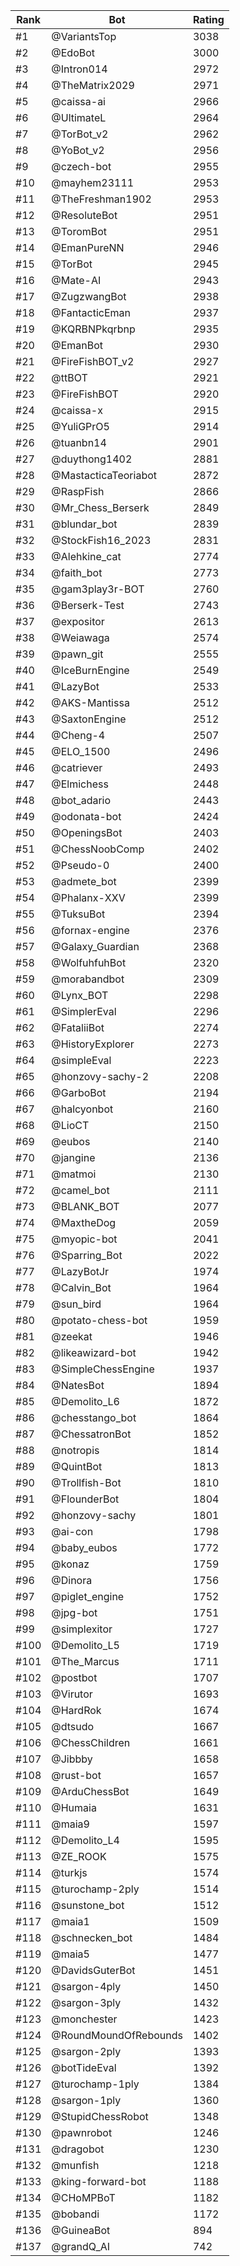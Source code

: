 Rank|Bot|Rating
---|---|---
#1|@VariantsTop|3038
#2|@EdoBot|3000
#3|@Intron014|2972
#4|@TheMatrix2029|2971
#5|@caissa-ai|2966
#6|@UltimateL|2964
#7|@TorBot_v2|2962
#8|@YoBot_v2|2956
#9|@czech-bot|2955
#10|@mayhem23111|2953
#11|@TheFreshman1902|2953
#12|@ResoluteBot|2951
#13|@ToromBot|2951
#14|@EmanPureNN|2946
#15|@TorBot|2945
#16|@Mate-AI|2943
#17|@ZugzwangBot|2938
#18|@FantacticEman|2937
#19|@KQRBNPkqrbnp|2935
#20|@EmanBot|2930
#21|@FireFishBOT_v2|2927
#22|@ttBOT|2921
#23|@FireFishBOT|2920
#24|@caissa-x|2915
#25|@YuliGPrO5|2914
#26|@tuanbn14|2901
#27|@duythong1402|2881
#28|@MastacticaTeoriabot|2872
#29|@RaspFish|2866
#30|@Mr_Chess_Berserk|2849
#31|@blundar_bot|2839
#32|@StockFish16_2023|2831
#33|@Alehkine_cat|2774
#34|@faith_bot|2773
#35|@gam3play3r-BOT|2760
#36|@Berserk-Test|2743
#37|@expositor|2613
#38|@Weiawaga|2574
#39|@pawn_git|2555
#40|@IceBurnEngine|2549
#41|@LazyBot|2533
#42|@AKS-Mantissa|2512
#43|@SaxtonEngine|2512
#44|@Cheng-4|2507
#45|@ELO_1500|2496
#46|@catriever|2493
#47|@Elmichess|2448
#48|@bot_adario|2443
#49|@odonata-bot|2424
#50|@OpeningsBot|2403
#51|@ChessNoobComp|2402
#52|@Pseudo-0|2400
#53|@admete_bot|2399
#54|@Phalanx-XXV|2399
#55|@TuksuBot|2394
#56|@fornax-engine|2376
#57|@Galaxy_Guardian|2368
#58|@WolfuhfuhBot|2320
#59|@morabandbot|2309
#60|@Lynx_BOT|2298
#61|@SimplerEval|2296
#62|@FataliiBot|2274
#63|@HistoryExplorer|2273
#64|@simpleEval|2223
#65|@honzovy-sachy-2|2208
#66|@GarboBot|2194
#67|@halcyonbot|2160
#68|@LioCT|2150
#69|@eubos|2140
#70|@jangine|2136
#71|@matmoi|2130
#72|@camel_bot|2111
#73|@BLANK_BOT|2077
#74|@MaxtheDog|2059
#75|@myopic-bot|2041
#76|@Sparring_Bot|2022
#77|@LazyBotJr|1974
#78|@Calvin_Bot|1964
#79|@sun_bird|1964
#80|@potato-chess-bot|1959
#81|@zeekat|1946
#82|@likeawizard-bot|1942
#83|@SimpleChessEngine|1937
#84|@NatesBot|1894
#85|@Demolito_L6|1872
#86|@chesstango_bot|1864
#87|@ChessatronBot|1852
#88|@notropis|1814
#89|@QuintBot|1813
#90|@Trollfish-Bot|1810
#91|@FlounderBot|1804
#92|@honzovy-sachy|1801
#93|@ai-con|1798
#94|@baby_eubos|1772
#95|@konaz|1759
#96|@Dinora|1756
#97|@piglet_engine|1752
#98|@jpg-bot|1751
#99|@simplexitor|1727
#100|@Demolito_L5|1719
#101|@The_Marcus|1711
#102|@postbot|1707
#103|@Virutor|1693
#104|@HardRok|1674
#105|@dtsudo|1667
#106|@ChessChildren|1661
#107|@Jibbby|1658
#108|@rust-bot|1657
#109|@ArduChessBot|1649
#110|@Humaia|1631
#111|@maia9|1597
#112|@Demolito_L4|1595
#113|@ZE_ROOK|1575
#114|@turkjs|1574
#115|@turochamp-2ply|1514
#116|@sunstone_bot|1512
#117|@maia1|1509
#118|@schnecken_bot|1484
#119|@maia5|1477
#120|@DavidsGuterBot|1451
#121|@sargon-4ply|1450
#122|@sargon-3ply|1432
#123|@monchester|1423
#124|@RoundMoundOfRebounds|1402
#125|@sargon-2ply|1393
#126|@botTideEval|1392
#127|@turochamp-1ply|1384
#128|@sargon-1ply|1360
#129|@StupidChessRobot|1348
#130|@pawnrobot|1246
#131|@dragobot|1230
#132|@munfish|1218
#133|@king-forward-bot|1188
#134|@CHoMPBoT|1182
#135|@bobandi|1172
#136|@GuineaBot|894
#137|@grandQ_AI|742
